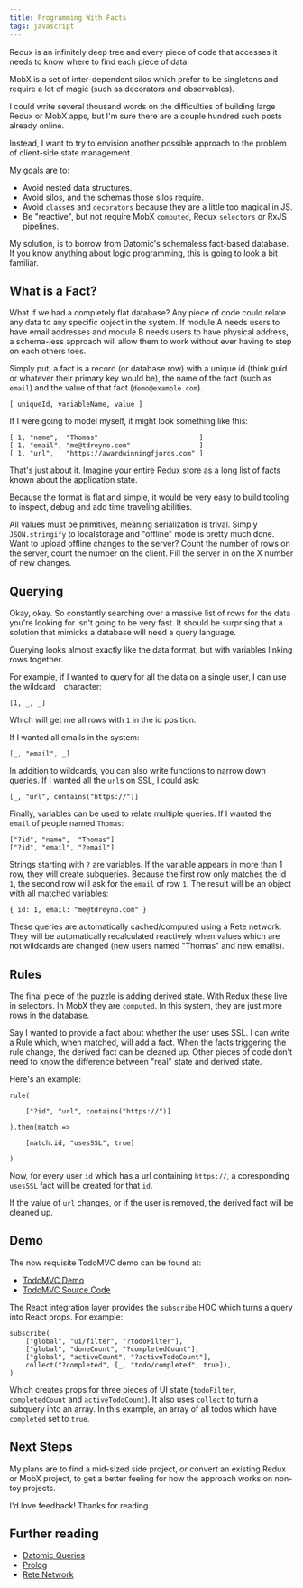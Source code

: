 ```yaml
---
title: Programming With Facts
tags: javascript
---
```


Redux is an infinitely deep tree and every piece of code that accesses it needs to know where to find each piece of data.

MobX is a set of inter-dependent silos which prefer to be singletons and require a lot of magic (such as decorators and observables).

I could write several thousand words on the difficulties of building large Redux or MobX apps, but I'm sure there are a couple hundred such posts already online.

Instead, I want to try to envision another possible approach to the problem of client-side state management.

My goals are to:

* Avoid nested data structures.
* Avoid silos, and the schemas those silos require.
* Avoid `class`es and `decorators` because they are a little too magical in JS.
* Be "reactive", but not require MobX `computed`, Redux `selectors` or RxJS pipelines.

My solution, is to borrow from Datomic's schemaless fact-based database. If you know anything about logic programming, this is going to look a bit familiar.

## What is a Fact?

What if we had a completely flat database? Any piece of code could relate any data to any specific object in the system. If module A needs users to have email addresses and module B needs users to have physical address, a schema-less approach will allow them to work without ever having to step on each others toes.

Simply put, a fact is a record (or database row) with a unique id (think guid or whatever their primary key would be), the name of the fact (such as `email`) and the value of that fact (`demo@example.com`).

	[ uniqueId, variableName, value ]

If I were going to model myself, it might look something like this:

	[ 1, "name",  "Thomas"                         ]
	[ 1, "email", "me@tdreyno.com"                 ]
	[ 1, "url",   "https://awardwinningfjords.com" ]

That's just about it. Imagine your entire Redux store as a long list of facts known about the application state.

Because the format is flat and simple, it would be very easy to build tooling to inspect, debug and add time traveling abilities.

All values must be primitives, meaning serialization is trival. Simply `JSON.stringify` to localstorage and "offline" mode is pretty much done. Want to upload offline changes to the server? Count the number of rows on the server, count the number on the client. Fill the server in on the X number of new changes.

## Querying

Okay, okay. So constantly searching over a massive list of rows for the data you're looking for isn't going to be very fast. It should be surprising that a solution that mimicks a database will need a query language.

Querying looks almost exactly like the data format, but with variables linking rows together.

For example, if I wanted to query for all the data on a single user, I can use the wildcard `_` character:

	[1, _, _]

Which will get me all rows with `1` in the id position.

If I wanted all emails in the system:

	[_, "email", _]

In addition to wildcards, you can also write functions to narrow down queries. If I wanted all the `url`s on SSL, I could ask:

	[_, "url", contains("https://")]

Finally, variables can be used to relate multiple queries. If I wanted the `email` of people named `Thomas`:

	["?id", "name",  "Thomas"]
	["?id", "email", "?email"]

Strings starting with `?` are variables. If the variable appears in more than 1 row, they will create subqueries. Because the first row only matches the id `1`, the second row will ask for the `email` of row `1`. The result will be an object with all matched variables:

	{ id: 1, email: "me@tdreyno.com" }

These queries are automatically cached/computed using a Rete network. They will be automatically recalculated reactively when values which are not wildcards are changed (new users named "Thomas" and new emails).

## Rules

The final piece of the puzzle is adding derived state. With Redux these live in selectors. In MobX they are `computed`. In this system, they are just more rows in the database.

Say I wanted to provide a fact about whether the user uses SSL. I can write a Rule which, when matched, will add a fact. When the facts triggering the rule change, the derived fact can be cleaned up. Other pieces of code don't need to know the difference between "real" state and derived state.

Here's an example:

	rule(

		["?id", "url", contains("https://")]

	).then(match =>

		[match.id, "usesSSL", true]

	)

Now, for every user `id` which has a url containing `https://`, a coresponding `usesSSL` fact will be created for that `id`.

If the value of `url` changes, or if the user is removed, the derived fact will be cleaned up.

## Demo

The now requisite TodoMVC demo can be found at: 

* [TodoMVC Demo](https://satelite.netlify.com)
* [TodoMVC Source Code](https://github.com/tdreyno/satelite/tree/master/demo/todomvc/src)

The React integration layer provides the `subscribe` HOC which turns a query into React props. For example:

	subscribe(
		["global", "ui/filter", "?todoFilter"],
		["global", "doneCount", "?completedCount"],
		["global", "activeCount", "?activeTodoCount"],
		collect("?completed", [_, "todo/completed", true]),
	)

Which creates props for three pieces of UI state (`todoFilter`, `completedCount` and `activeTodoCount`). It also uses `collect` to turn a subquery into an array. In this example, an array of all todos which have `completed` set to `true`.

## Next Steps

My plans are to find a mid-sized side project, or convert an existing Redux or MobX project, to get a better feeling for how the approach works on non-toy projects.

I'd love feedback! Thanks for reading.

## Further reading

* [Datomic Queries](http://docs.datomic.com/query.html#queries)
* [Prolog](https://en.wikipedia.org/wiki/Prolog)
* [Rete Network](https://en.wikipedia.org/wiki/Rete_algorithm)